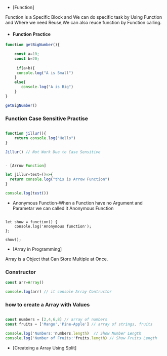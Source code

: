 - [Function]

Function is a Specific Block and We can do specific task by Using Function and Where we need Reuse,We can also reuce function by Function calling.

- #### Function Practice
```js
function getBigNumber(){

    const a=10;
    const b=20;
    
     if(a>b){
     console.log("A is Small")
    }
    else{
       console.log("A is Big")
    }
}

getBigNumber()

```

### Function Case Sensitive Practise

```js

function jillur(){
    return console.log("Hello")
}

Jillur() // Not Work Due to Case Sensitive


- [Arrow Function]

let jillur=test=()=>{
  return console.log("this is Arrow Function")
}

console.log(test())

```

- Anonymous Function-When a Function have no Argument and Parametar we can called it Anonymous Function

```JS

let show = function() {
    console.log('Anonymous function');
};

show();
````


- [Array in Programming]

Array is a Object that Can Store Multiple at Once.

### Constructor
```js
const arr=Array()

console.log(arr) // it console Array Contructor
````

### how to create a Array with Values
```js

const numbers = [2,4,6,8] // array of numbers
const fruits = ['Mango','Pine-Apple'] // array of strings, fruits

console.log('Numbers:'numbers.length)  // Show Number Length
console.log('Number of Fruits:'fruits.length) // Show Fruits Length

````

- [Createing a Array Using Split]















